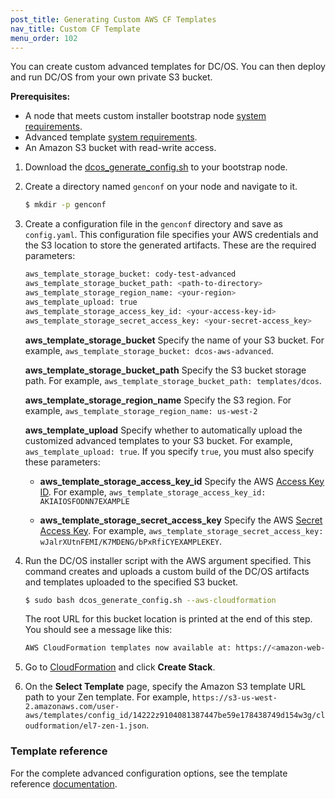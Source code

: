 ```yaml
---
post_title: Generating Custom AWS CF Templates
nav_title: Custom CF Template
menu_order: 102
---
```


You can create custom advanced templates for DC/OS. You can then deploy and run DC/OS from your own private S3 bucket. 

**Prerequisites:**

* A node that meets custom installer bootstrap node [system requirements](/docs/1.8/administration/installing/custom/system-requirements/).
* Advanced template [system requirements](/docs/1.8/administration/cloud/aws/advanced/system-requirements/).
* An Amazon S3 bucket with read-write access.


1.  Download the [dcos_generate_config.sh](https://dcos.io/releases/) to your bootstrap node.
1.  Create a directory named `genconf` on your node and navigate to it.
    
    ```bash
    $ mkdir -p genconf
    ```
1.  Create a configuration file in the `genconf` directory and save as `config.yaml`. This configuration file specifies your AWS credentials and the S3 location to store the generated artifacts. These are the required parameters:

    ```bash
    aws_template_storage_bucket: cody-test-advanced
    aws_template_storage_bucket_path: <path-to-directory>
    aws_template_storage_region_name: <your-region>
    aws_template_upload: true
    aws_template_storage_access_key_id: <your-access-key-id>
    aws_template_storage_secret_access_key: <your-secret-access_key>
    ```
    
    **aws_template_storage_bucket**
    Specify the name of your S3 bucket. For example, `aws_template_storage_bucket: dcos-aws-advanced`.
    
    **aws_template_storage_bucket_path**
    Specify the S3 bucket storage path. For example, `aws_template_storage_bucket_path: templates/dcos`.
    
    **aws_template_storage_region_name**
    Specify the S3 region. For example, `aws_template_storage_region_name: us-west-2`
    
    **aws_template_upload**
    Specify whether to automatically upload the customized advanced templates to your S3 bucket. For example, `aws_template_upload: true`. If you specify `true`, you must also specify these parameters:
    
    *  **aws_template_storage_access_key_id**
       Specify the AWS [Access Key ID](http://docs.aws.amazon.com/AWSSimpleQueueService/latest/SQSGettingStartedGuide/AWSCredentials.html). For example, `aws_template_storage_access_key_id: AKIAIOSFODNN7EXAMPLE`  
        
    *  **aws_template_storage_secret_access_key**
       Specify the AWS [Secret Access Key](http://docs.aws.amazon.com/AWSSimpleQueueService/latest/SQSGettingStartedGuide/AWSCredentials.html). For example, `aws_template_storage_secret_access_key: wJalrXUtnFEMI/K7MDENG/bPxRfiCYEXAMPLEKEY`.
    
1.  Run the DC/OS installer script with the AWS argument specified. This command creates and uploads a custom build of the DC/OS artifacts and templates uploaded to the specified S3 bucket.

    ```bash
    $ sudo bash dcos_generate_config.sh --aws-cloudformation
    ```

     The root URL for this bucket location is printed at the end of this step. You should see a message like this:
    
    ```bash
    AWS CloudFormation templates now available at: https://<amazon-web-endpoint>/<path-to-directory>
    ```
1.  Go to [CloudFormation](https://console.aws.amazon.com/cloudformation/home) and click **Create Stack**.
1.  On the **Select Template** page, specify the Amazon S3 template URL path to your Zen template. For example, `https://s3-us-west-2.amazonaws.com/user-aws/templates/config_id/14222z9104081387447be59e178438749d154w3g/cloudformation/el7-zen-1.json`.

### Template reference
For the complete advanced configuration options, see the template reference [documentation](/docs/1.8/administration/installing/cloud/aws/advanced/template-reference/).

    